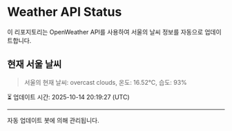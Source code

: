 
# Weather API Status

이 리포지토리는 OpenWeather API를 사용하여 서울의 날씨 정보를 자동으로 업데이트합니다.

## 현재 서울 날씨
> 서울의 현재 날씨: overcast clouds, 온도: 16.52°C, 습도: 93%

⏳ 업데이트 시간: 2025-10-14 20:19:27 (UTC)

---
자동 업데이트 봇에 의해 관리됩니다.
